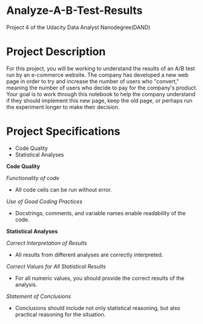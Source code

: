 # Analyze-A-B-Test-Results
Project 4 of the Udacity Data Analyst Nanodegree(DAND)

# Project Description
For this project, you will be working to understand the results of an A/B test run by an e-commerce website. The company has developed a new web page in order to try and increase the number of users who "convert," meaning the number of users who decide to pay for the company's product. Your goal is to work through this notebook to help the company understand if they should implement this new page, keep the old page, or perhaps run the experiment longer to make their decision.

# Project Specifications
- Code Quality
- Statistical Analyses

**Code Quality**

*Functionality of code*
- All code cells can be run without error.

*Use of Good Coding Practices*
- Docstrings, comments, and variable names enable readability of the code.


**Statistical Analyses**

*Correct Interpretation of Results*
- All results from different analyses are correctly interpreted.

*Correct Values for All Statistical Results*
- For all numeric values, you should provide the correct results of the analysis.

*Statement of Conclusions*
- Conclusions should include not only statistical reasoning, but also practical reasoning for the situation.
